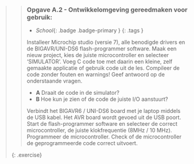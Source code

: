 >> ### Opgave A.2 - Ontwikkelomgeving gereedmaken voor gebruik:
>>
>> - *School*{: .badge .badge-primary }
>>{: .tags }
>>
>> Installeer Microchip studio (versie 7), alle benodigde drivers en de BIGAVR/UNI-DS6 flash-programmer software. Maak een nieuw project, kies de juiste microcontroller en selecteer ‘SIMULATOR’.
>> Voeg C code toe met daarin een kleine, zelf gemaakte applicatie of gebruik code uit de les. Compileer de code zonder fouten en warnings! Geef antwoord op de onderstaande vragen.
>>
>> - **A** Draait de code in de simulator?
>> - **B** Hoe kun je zien of de code de juiste I/O aanstuurt?
>>
>> Verbindt het BIGAVR6 / UNI-DS6 board met je laptop middels de USB kabel. Het AVR board wordt gevoed uit de USB poort. Start de flash-programmer software en selecteer de correct microcontroller, de juiste klokfrequentie (8MHz / 10 MHz). Programmeer de microcontroller. Check of de microcontroller de geprogrammeerde code correct uitvoert. 
>>
>{: .exercise}
